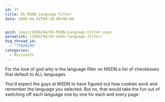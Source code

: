 ```yaml
---
id: 17
title: Oh MSDN Language Filter
date: 2008-04-02T09:20:00+00:00


guid: /post/2008/04/Oh-MSDN-Language-Filter.aspx
permalink: /2008/04/oh-msdn-language-filter/
dsq_thread_id:
  - "77928195"
categories:
  - Microsoft
---
```

<p>
For the love of god why is the language filter on MSDN a list of checkboxes that default to ALL languages. 
</p>
<p>
You&#39;d expect the guys at MSDN to have figured out how cookies work and remember the language you selected. But no, that would take the fun out of switching off each language one by one for each and every page.
</p>
<img src="http://www.merill.net/wp-content/uploads/files/MSDN-Language-Selection2.png" border="0" alt="" />
